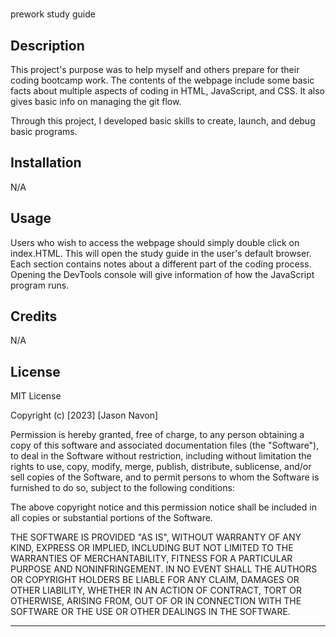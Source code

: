 # <Your-Project-Title>
prework study guide

## Description

This project's purpose was to help myself and others prepare for their coding bootcamp work.
The contents of the webpage include some basic facts about multiple aspects of coding in
HTML, JavaScript, and CSS. It also gives basic info on managing the git flow. 

Through this project, I developed basic skills to create, launch, and debug basic programs.

## Installation

N/A 

## Usage

Users who wish to access the webpage should simply double click on index.HTML. This will open the study guide in the user's default browser. Each section contains notes about a different
part of the coding process. Opening the DevTools console will give information of how the JavaScript program runs.

## Credits

N/A

## License

MIT License

Copyright (c) [2023] [Jason Navon]

Permission is hereby granted, free of charge, to any person obtaining a copy
of this software and associated documentation files (the "Software"), to deal
in the Software without restriction, including without limitation the rights
to use, copy, modify, merge, publish, distribute, sublicense, and/or sell
copies of the Software, and to permit persons to whom the Software is
furnished to do so, subject to the following conditions:

The above copyright notice and this permission notice shall be included in all
copies or substantial portions of the Software.

THE SOFTWARE IS PROVIDED "AS IS", WITHOUT WARRANTY OF ANY KIND, EXPRESS OR
IMPLIED, INCLUDING BUT NOT LIMITED TO THE WARRANTIES OF MERCHANTABILITY,
FITNESS FOR A PARTICULAR PURPOSE AND NONINFRINGEMENT. IN NO EVENT SHALL THE
AUTHORS OR COPYRIGHT HOLDERS BE LIABLE FOR ANY CLAIM, DAMAGES OR OTHER
LIABILITY, WHETHER IN AN ACTION OF CONTRACT, TORT OR OTHERWISE, ARISING FROM,
OUT OF OR IN CONNECTION WITH THE SOFTWARE OR THE USE OR OTHER DEALINGS IN THE
SOFTWARE.

---